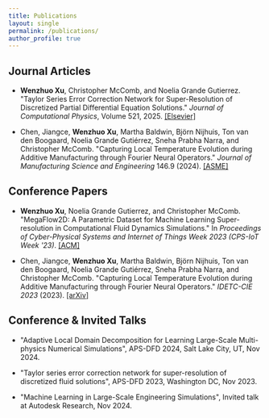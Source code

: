 ```yaml
---
title: Publications
layout: single
permalink: /publications/
author_profile: true
---
```


## Journal Articles

* **Wenzhuo Xu**, Christopher McComb, and Noelia Grande Gutierrez. "Taylor Series Error Correction Network for Super-Resolution of Discretized Partial Differential Equation Solutions." *Journal of Computational Physics*, Volume 521, 2025. [[Elsevier]](https://doi.org/10.1016/j.jcp.2024.113569)

<!-- * Chen, Jiangce, **Wenzhuo Xu**, Zeda Xu, Noelia Grande Gutiérrez, Sneha Prabha Narra, and Christopher McComb. "Enforcing the Principle of Locality for Physical Simulations with Neural Operators." 2025. [[arXiv]](https://arxiv.org/abs/2405.01319) -->

* Chen, Jiangce, **Wenzhuo Xu**, Martha Baldwin, Björn Nijhuis, Ton van den Boogaard, Noelia Grande Gutiérrez, Sneha Prabha Narra, and Christopher McComb. "Capturing Local Temperature Evolution during Additive Manufacturing through Fourier Neural Operators." *Journal of Manufacturing Science and Engineering* 146.9 (2024). [[ASME]](https://asmedigitalcollection.asme.org/manufacturingscience/article/146/9/091001/1199320)

## Conference Papers

<!-- * **Wenzhuo Xu**, Akibi Archer, Mike McCarrell, Scott Hesser, Noelia Grande Gutiérrez, and Christopher McComb. "Fast Super-Resolution Analysis of Low-Pressure Duct Air Flow through Adaptive Domain Decomposition." *Proceedings of the ASME 2025 International Design Engineering Technical Conferences and Computers and Information in Engineering Conference (IDETC/CIE2025)*, August 17-20, 2025, Anaheim, CA. DETC2025-196006. -->

* **Wenzhuo Xu**, Noelia Grande Gutierrez, and Christopher McComb. "MegaFlow2D: A Parametric Dataset for Machine Learning Super-resolution in Computational Fluid Dynamics Simulations." In *Proceedings of Cyber-Physical Systems and Internet of Things Week 2023 (CPS-IoT Week '23)*. [[ACM]](https://dl.acm.org/doi/abs/10.1145/3576914.3587552)

* Chen, Jiangce, **Wenzhuo Xu**, Martha Baldwin, Björn Nijhuis, Ton van den Boogaard, Noelia Grande Gutiérrez, Sneha Prabha Narra, and Christopher McComb. "Capturing Local Temperature Evolution during Additive Manufacturing through Fourier Neural Operators." *IDETC-CIE 2023* (2023). [[arXiv]](https://arxiv.org/abs/2307.01804)

## Conference & Invited Talks

<!-- * "Fast Super-Resolution Analysis of Low-Pressure Duct Air Flow through Adaptive Domain Decomposition", ASME IDETC/CIE 2025, Anaheim, CA, Aug 2025. -->

* "Adaptive Local Domain Decomposition for Learning Large-Scale Multi-physics Numerical Simulations", APS-DFD 2024, Salt Lake City, UT, Nov 2024.

* "Taylor series error correction network for super-resolution of discretized fluid solutions", APS-DFD 2023, Washington DC, Nov 2023.

* "Machine Learning in Large-Scale Engineering Simulations", Invited talk at Autodesk Research, Nov 2024.